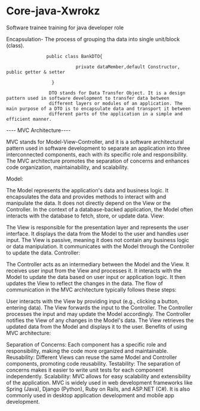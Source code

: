 # Core-java-Xwrokz
Software trainee training for java developer role 


Encapsulation- The process of grouping tha data into single unit/block (class).


                   public class BankDTO{
                          
                              private dataMember,default Constructor, public getter & setter
 
                     }
  
                    DTO stands for Data Transfer Object. It is a design pattern used in software development to transfer data between   
                    different layers or modules of an application. The main purpose of a DTO is to encapsulate data and transport it between 
                    different parts of the application in a simple and efficient manner.



---- MVC Architecture----

MVC stands for Model-View-Controller, and it is a software architectural pattern used in software development to separate an application into three interconnected components, 
each with its specific role and responsibility. The MVC architecture promotes the separation of concerns and enhances code organization, maintainability, and scalability.

Model:

The Model represents the application's data and business logic.
It encapsulates the data and provides methods to interact with and manipulate the data.
It does not directly depend on the View or the Controller.
In the context of a database-backed application, the Model often interacts with the database to fetch, store, or update data.
View:

The View is responsible for the presentation layer and represents the user interface.
It displays the data from the Model to the user and handles user input.
The View is passive, meaning it does not contain any business logic or data manipulation.
It communicates with the Model through the Controller to update the data.
Controller:

The Controller acts as an intermediary between the Model and the View.
It receives user input from the View and processes it.
It interacts with the Model to update the data based on user input or application logic.
It then updates the View to reflect the changes in the data.
The flow of communication in the MVC architecture typically follows these steps:

User interacts with the View by providing input (e.g., clicking a button, entering data).
The View forwards the input to the Controller.
The Controller processes the input and may update the Model accordingly.
The Controller notifies the View of any changes in the Model's data.
The View retrieves the updated data from the Model and displays it to the user.
Benefits of using MVC architecture:

Separation of Concerns: Each component has a specific role and responsibility, making the code more organized and maintainable.
Reusability: Different Views can reuse the same Model and Controller components, promoting code reusability.
Testability: The separation of concerns makes it easier to write unit tests for each component independently.
Scalability: MVC allows for easy scalability and extensibility of the application.
MVC is widely used in web development frameworks like Spring (Java), Django (Python), Ruby on Rails, and ASP.NET (C#). It is 
also commonly used in desktop application development and mobile app development.

